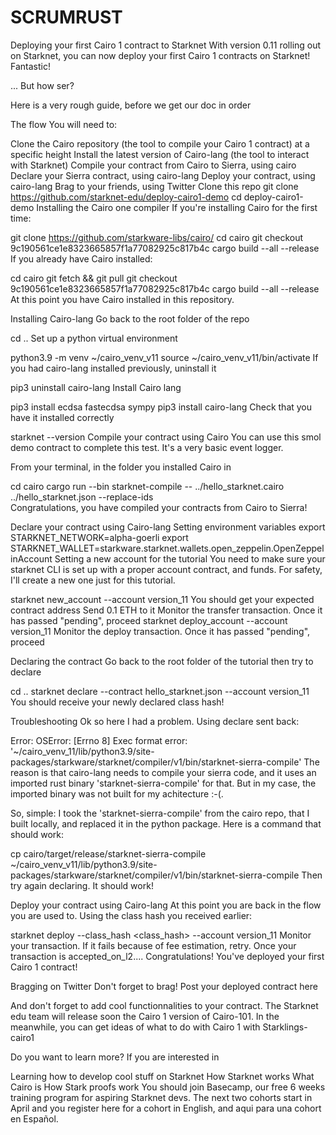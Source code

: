 # SCRUMRUST
Deploying your first Cairo 1 contract to Starknet
With version 0.11 rolling out on Starknet, you can now deploy your first Cairo 1 contracts on Starknet! Fantastic!

... But how ser?

Here is a very rough guide, before we get our doc in order

The flow
You will need to:

Clone the Cairo repository (the tool to compile your Cairo 1 contract) at a specific height
Install the latest version of Cairo-lang (the tool to interact with Starknet)
Compile your contract from Cairo to Sierra, using cairo
Declare your Sierra contract, using cairo-lang
Deploy your contract, using cairo-lang
Brag to your friends, using Twitter
Clone this repo
git clone https://github.com/starknet-edu/deploy-cairo1-demo
cd deploy-cairo1-demo
Installing the Cairo one compiler
If you're installing Cairo for the first time:

git clone https://github.com/starkware-libs/cairo/
cd cairo
git checkout 9c190561ce1e8323665857f1a77082925c817b4c
cargo build --all --release
If you already have Cairo installed:

cd cairo
git fetch && git pull
git checkout 9c190561ce1e8323665857f1a77082925c817b4c
cargo build --all --release
At this point you have Cairo installed in this repository.

Installing Cairo-lang
Go back to the root folder of the repo

cd ..
Set up a python virtual environment

python3.9 -m venv ~/cairo_venv_v11
source ~/cairo_venv_v11/bin/activate
If you had cairo-lang installed previously, uninstall it

pip3 uninstall cairo-lang
Install Cairo lang

pip3 install ecdsa fastecdsa sympy
pip3 install cairo-lang
Check that you have it installed correctly

starknet --version
Compile your contract using Cairo
You can use this smol demo contract to complete this test. It's a very basic event logger.

From your terminal, in the folder you installed Cairo in

cd cairo
cargo run --bin starknet-compile -- ../hello_starknet.cairo ../hello_starknet.json --replace-ids	
Congratulations, you have compiled your contracts from Cairo to Sierra!

Declare your contract using Cairo-lang
Setting environment variables
export STARKNET_NETWORK=alpha-goerli
export STARKNET_WALLET=starkware.starknet.wallets.open_zeppelin.OpenZeppelinAccount
Setting a new account for the tutorial
You need to make sure your starknet CLI is set up with a proper account contract, and funds. For safety, I'll create a new one just for this tutorial.

starknet new_account --account version_11
You should get your expected contract address
Send 0.1 ETH to it
Monitor the transfer transaction. Once it has passed "pending", proceed
starknet deploy_account --account version_11
Monitor the deploy transaction. Once it has passed "pending", proceed

Declaring the contract
Go back to the root folder of the tutorial then try to declare

cd ..
starknet declare --contract hello_starknet.json --account version_11
You should receive your newly declared class hash!

Troubleshooting
Ok so here I had a problem. Using declare sent back:

Error: OSError: [Errno 8] Exec format error: '~/cairo_venv_11/lib/python3.9/site-packages/starkware/starknet/compiler/v1/bin/starknet-sierra-compile'
The reason is that cairo-lang needs to compile your sierra code, and it uses an imported rust binary 'starknet-sierra-compile' for that. But in my case, the imported binary was not built for my achitecture :-(.

So, simple: I took the 'starknet-sierra-compile' from the cairo repo, that I built locally, and replaced it in the python package. Here is a command that should work:

cp cairo/target/release/starknet-sierra-compile ~/cairo_venv_v11/lib/python3.9/site-packages/starkware/starknet/compiler/v1/bin/starknet-sierra-compile
Then try again declaring. It should work!

Deploy your contract using Cairo-lang
At this point you are back in the flow you are used to. Using the class hash you received earlier:

starknet deploy --class_hash <class_hash> --account version_11
Monitor your transaction. If it fails because of fee estimation, retry. Once your transaction is accepted_on_l2.... Congratulations! You've deployed your first Cairo 1 contract!

Bragging on Twitter
Don't forget to brag! Post your deployed contract here

And don't forget to add cool functionnalities to your contract. The Starknet edu team will release soon the Cairo 1 version of Cairo-101. In the meanwhile, you can get ideas of what to do with Cairo 1 with Starklings-cairo1

Do you want to learn more?
If you are interested in

Learning how to develop cool stuff on Starknet
How Starknet works
What Cairo is
How Stark proofs work You should join Basecamp, our free 6 weeks training program for aspiring Starknet devs. The next two cohorts start in April and you register here for a cohort in English, and aqui para una cohort en Español.
